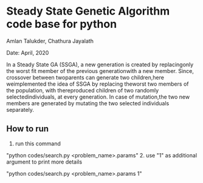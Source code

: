# Steady State Genetic Algorithm code base for python

Amlan Talukder, Chathura Jayalath

Date: April, 2020

In a Steady State GA (SSGA), a new generation is created by replacingonly the worst fit member of the previous generationwith a new member. Since, crossover between twoparents can generate two children,here weimplemented the idea of SSGA by replacing theworst two members of the population, with thereproduced children of two randomly selectedindividuals, at every generation. In case of mutation,the two new members are generated by mutating the two selected individuals separately.

How to run
-----------------------------------------------------------
1. run this command 
  
  "python codes/search.py <problem_name>.params"
2. use "1" as additional argument to print more details 
  
  "python codes/search.py <problem_name>.params 1"
